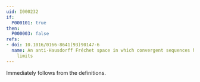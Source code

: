 ```yaml
---
uid: I000232
if:
  P000101: true
then:
  P000003: false
refs:
- doi: 10.1016/0166-8641(93)90147-6
  name: An anti-Hausdorff Fréchet space in which convergent sequences have unique
    limits
---
```


Immediately follows from the definitions.
